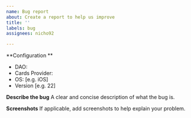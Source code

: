 ```yaml
---
name: Bug report
about: Create a report to help us improve
title: ''
labels: bug
assignees: nicho92

---
```


**Configuration **
 - DAO: 
 - Cards Provider: 
 - OS: [e.g. iOS]
 - Version [e.g. 22]

**Describe the bug**
A clear and concise description of what the bug is.

**Screenshots**
If applicable, add screenshots to help explain your problem.
